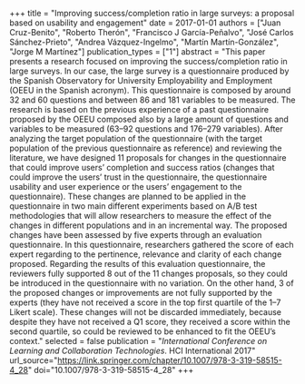+++
title = "Improving success/completion ratio in large surveys: a proposal based on usability and engagement"
date = 2017-01-01
authors = ["Juan Cruz-Benito", "Roberto Therón", "Francisco J García-Peñalvo", "José Carlos Sánchez-Prieto", "Andrea Vázquez-Ingelmo", "Martín Martín-González", "Jorge M Martínez"]
publication_types = ["1"]
abstract = "This paper presents a research focused on improving the success/completion ratio in large surveys. In our case, the large survey is a questionnaire produced by the Spanish Observatory for University Employability and Employment (OEEU in the Spanish acronym). This questionnaire is composed by around 32 and 60 questions and between 86 and 181 variables to be measured. The research is based on the previous experience of a past questionnaire proposed by the OEEU composed also by a large amount of questions and variables to be measured (63–92 questions and 176–279 variables). After analyzing the target population of the questionnaire (with the target population of the previous questionnaire as reference) and reviewing the literature, we have designed 11 proposals for changes in the questionnaire that could improve users’ completion and success ratios (changes that could improve the users’ trust in the questionnaire, the questionnaire usability and user experience or the users’ engagement to the questionnaire). These changes are planned to be applied in the questionnaire in two main different experiments based on A/B test methodologies that will allow researchers to measure the effect of the changes in different populations and in an incremental way. The proposed changes have been assessed by five experts through an evaluation questionnaire. In this questionnaire, researchers gathered the score of each expert regarding to the pertinence, relevance and clarity of each change proposed. Regarding the results of this evaluation questionnaire, the reviewers fully supported 8 out of the 11 changes proposals, so they could be introduced in the questionnaire with no variation. On the other hand, 3 of the proposed changes or improvements are not fully supported by the experts (they have not received a score in the top first quartile of the 1–7 Likert scale). These changes will not be discarded immediately, because despite they have not received a Q1 score, they received a score within the second quartile, so could be reviewed to be enhanced to fit the OEEU’s context."
selected = false
publication = "*International Conference on Learning and Collaboration Technologies*. HCI International 2017"
url_source="https://link.springer.com/chapter/10.1007/978-3-319-58515-4_28"
doi="10.1007/978-3-319-58515-4_28"
+++
